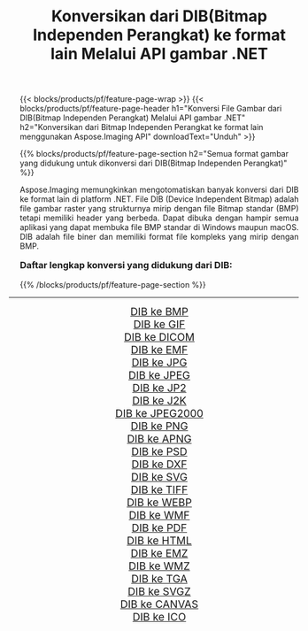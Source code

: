 ﻿---
title: Konversikan dari DIB(Bitmap Independen Perangkat) ke format lain Melalui API gambar .NET 
weight: 3920
url: /id/net/conversion/from/dib/ 
lang: id
langdirlevel: 2
locales: zh-hans,ja,it,ru,de,es,fr,nl,id,lt,pl,pt,vi,tr,ko,zh-hant,ar,hi,th,sv,cs,uk,he
description: Menggunakan Aspose.Imaging Anda dapat dengan mudah mengonversi dari DIB(Bitmap Independen Perangkat) ke format lain
---

{{< blocks/products/pf/feature-page-wrap >}}
{{< blocks/products/pf/feature-page-header h1="Konversi File Gambar dari DIB(Bitmap Independen Perangkat) Melalui API gambar .NET" h2="Konversikan dari Bitmap Independen Perangkat ke format lain menggunakan Aspose.Imaging API" downloadText="Unduh" >}}


{{% blocks/products/pf/feature-page-section  h2="Semua format gambar yang didukung untuk dikonversi dari DIB(Bitmap Independen Perangkat)" %}}
<p align=justify>Aspose.Imaging memungkinkan mengotomatiskan banyak konversi dari DIB ke format lain di platform .NET. File DIB (Device Independent Bitmap) adalah file gambar raster yang strukturnya mirip dengan file Bitmap standar (BMP) tetapi memiliki header yang berbeda. Dapat dibuka dengan hampir semua aplikasi yang dapat membuka file BMP standar di Windows maupun macOS. DIB adalah file biner dan memiliki format file kompleks yang mirip dengan BMP.</p>
<h3 style="margin-top:16px;">
Daftar lengkap konversi yang didukung dari DIB:
</h3>
{{% /blocks/products/pf/feature-page-section %}}
<div class="container-fluid productfamilypage bg-gray">
    <div class="convertypes bg-gray agp-content section">
        <div class="container">
		<hr style="margin-left:-20px;"/>
		<div class="row other-converters" style="gap: 10px;font-size: 19px;text-align:center;">
		    <div class='col-md-3 other-converter remove-lp remove-rp'><a href="/imaging/id/net/conversion/dib-to-bmp/" style="padding:15px;">DIB ke BMP</a></div><div class='col-md-3 other-converter remove-lp remove-rp'><a href="/imaging/id/net/conversion/dib-to-gif/" style="padding:15px;">DIB ke GIF</a></div><div class='col-md-3 other-converter remove-lp remove-rp'><a href="/imaging/id/net/conversion/dib-to-dicom/" style="padding:15px;">DIB ke DICOM</a></div><div class='col-md-3 other-converter remove-lp remove-rp'><a href="/imaging/id/net/conversion/dib-to-emf/" style="padding:15px;">DIB ke EMF</a></div><div class='col-md-3 other-converter remove-lp remove-rp'><a href="/imaging/id/net/conversion/dib-to-jpg/" style="padding:15px;">DIB ke JPG</a></div><div class='col-md-3 other-converter remove-lp remove-rp'><a href="/imaging/id/net/conversion/dib-to-jpeg/" style="padding:15px;">DIB ke JPEG</a></div><div class='col-md-3 other-converter remove-lp remove-rp'><a href="/imaging/id/net/conversion/dib-to-jp2/" style="padding:15px;">DIB ke JP2</a></div><div class='col-md-3 other-converter remove-lp remove-rp'><a href="/imaging/id/net/conversion/dib-to-j2k/" style="padding:15px;">DIB ke J2K</a></div><div class='col-md-3 other-converter remove-lp remove-rp'><a href="/imaging/id/net/conversion/dib-to-jpeg2000/" style="padding:15px;">DIB ke JPEG2000</a></div><div class='col-md-3 other-converter remove-lp remove-rp'><a href="/imaging/id/net/conversion/dib-to-png/" style="padding:15px;">DIB ke PNG</a></div><div class='col-md-3 other-converter remove-lp remove-rp'><a href="/imaging/id/net/conversion/dib-to-apng/" style="padding:15px;">DIB ke APNG</a></div><div class='col-md-3 other-converter remove-lp remove-rp'><a href="/imaging/id/net/conversion/dib-to-psd/" style="padding:15px;">DIB ke PSD</a></div><div class='col-md-3 other-converter remove-lp remove-rp'><a href="/imaging/id/net/conversion/dib-to-dxf/" style="padding:15px;">DIB ke DXF</a></div><div class='col-md-3 other-converter remove-lp remove-rp'><a href="/imaging/id/net/conversion/dib-to-svg/" style="padding:15px;">DIB ke SVG</a></div><div class='col-md-3 other-converter remove-lp remove-rp'><a href="/imaging/id/net/conversion/dib-to-tiff/" style="padding:15px;">DIB ke TIFF</a></div><div class='col-md-3 other-converter remove-lp remove-rp'><a href="/imaging/id/net/conversion/dib-to-webp/" style="padding:15px;">DIB ke WEBP</a></div><div class='col-md-3 other-converter remove-lp remove-rp'><a href="/imaging/id/net/conversion/dib-to-wmf/" style="padding:15px;">DIB ke WMF</a></div><div class='col-md-3 other-converter remove-lp remove-rp'><a href="/imaging/id/net/conversion/dib-to-pdf/" style="padding:15px;">DIB ke PDF</a></div><div class='col-md-3 other-converter remove-lp remove-rp'><a href="/imaging/id/net/conversion/dib-to-html/" style="padding:15px;">DIB ke HTML</a></div><div class='col-md-3 other-converter remove-lp remove-rp'><a href="/imaging/id/net/conversion/dib-to-emz/" style="padding:15px;">DIB ke EMZ</a></div><div class='col-md-3 other-converter remove-lp remove-rp'><a href="/imaging/id/net/conversion/dib-to-wmz/" style="padding:15px;">DIB ke WMZ</a></div><div class='col-md-3 other-converter remove-lp remove-rp'><a href="/imaging/id/net/conversion/dib-to-tga/" style="padding:15px;">DIB ke TGA</a></div><div class='col-md-3 other-converter remove-lp remove-rp'><a href="/imaging/id/net/conversion/dib-to-svgz/" style="padding:15px;">DIB ke SVGZ</a></div><div class='col-md-3 other-converter remove-lp remove-rp'><a href="/imaging/id/net/conversion/dib-to-canvas/" style="padding:15px;">DIB ke CANVAS</a></div><div class='col-md-3 other-converter remove-lp remove-rp'><a href="/imaging/id/net/conversion/dib-to-ico/" style="padding:15px;">DIB ke ICO</a></div>
                </div>
        </div>
    </div>
</div>
<br/>

